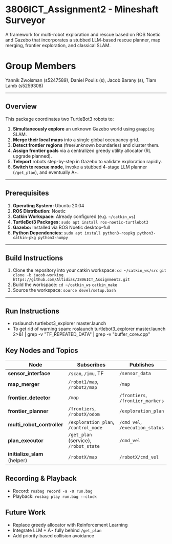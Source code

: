 # 3806ICT_Assignment2 - Mineshaft Surveyor
A framework for multi-robot exploration and rescue based on ROS Noetic and Gazebo that incorporates a stubbed LLM-based rescue planner, map merging, frontier exploration, and classical SLAM.

# Group Members
Yannik Zwolsman (s5247589), Daniel Poulis (s), Jacob Barany (s), Tiam Lamb (s5259308)

---

## Overview

This package coordinates two TurtleBot3 robots to:

1. **Simultaneously explore** an unknown Gazebo world using `gmapping` SLAM.
2. **Merge their local maps** into a single global occupancy grid.
3. **Detect frontier regions** (free/unknown boundaries) and cluster them.
4. **Assign frontier goals** via a centralized greedy utility allocator (RL upgrade planned).
5. **Teleport** robots step-by-step in Gazebo to validate exploration rapidly.
6. **Switch to rescue mode**, invoke a stubbed 4-stage LLM planner (`/get_plan`), and eventually A⋆.

---

## Prerequisites

1. **Operating System:** Ubuntu 20.04  
2. **ROS Distribution:** Noetic  
3. **Catkin Workspace:** Already configured (e.g. `~/catkin_ws`)  
4. **TurtleBot3 Packages:** `sudo apt install ros-noetic-turtlebot3`
5. **Gazebo:** Installed via ROS Noetic desktop–full
6. **Python Dependencies:** `sudo apt install python3-rospkg python3-catkin-pkg python3-numpy`

---

## Build Instructions
1. Clone the repository into your catkin workspace:
   `cd ~/catkin_ws/src`
   `git clone -b jacob-working https://github.com/Altidias/3806ICT_Assignment2.git`
2. Build the workspace:
   `cd ~/catkin_ws`
   `catkin_make`
3. Source the workspace:
   `source devel/setup.bash`

---

## Run Instructions
- roslaunch turtlebot3_explorer master.launch
- To get rid of warning spam: roslaunch turtlebot3_explorer master.launch 2>&1 | grep -v "TF_REPEATED_DATA" | grep -v "buffer_core.cpp"

## Key Nodes and Topics
| Node                          | Subscribes                            | Publishes                         |
| ----------------------------- | ------------------------------------- | --------------------------------- |
| **sensor\_interface**         | `/scan`, `/imu`, TF                   | `/sensor_data`                    |
| **map\_merger**               | `/robot1/map`, `/robot2/map`          | `/map`                            |
| **frontier\_detector**        | `/map`                                | `/frontiers`, `/frontier_markers` |
| **frontier\_planner**         | `/frontiers`, `/robotX/odom`          | `/exploration_plan`               |
| **multi\_robot\_controller**  | `/exploration_plan`, `/control_mode`  | `/cmd_vel`, `/execution_status`   |
| **plan\_executor**            | `/get_plan` (service), `/robot_state` | `/cmd_vel`                        |
| **initialize\_slam** (helper) | `/robotX/map`                         | `/robotX/cmd_vel`                 |

## Recording & Playback
- Record: `rosbag record -a -O run.bag`
- Playback: `rosbag play run.bag --clock`

## Future Work
- Replace greedy allocator with Reinforcement Learning
- Integrate LLM + A⋆ fully behind `/get_plan`
- Add priority‐based collision avoidance
